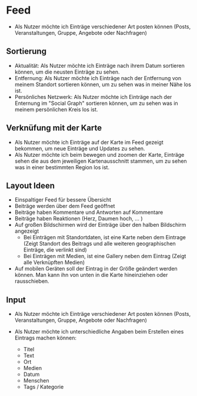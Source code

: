 # Feed

* Als Nutzer möchte ich Einträge verschiedener Art posten können (Posts, Veranstaltungen, Gruppe, Angebote oder Nachfragen)

## Sortierung

* Aktualität: Als Nutzer möchte ich Einträge nach ihrem Datum sortieren können, um die neusten Einträge zu sehen.
* Entfernung: Als Nutzer möchte ich Einträge nach der Entfernung von meinem Standort sortieren können, um zu sehen was in meiner Nähe los ist.
* Persönliches Netzwerk: Als Nutzer möchte ich Einträge nach der Enternung im "Social Graph" sortieren können, um zu sehen was in meinem persönlichen Kreis los ist. 

## Verknüfung mit der Karte

* Als Nutzer möchte ich Einträge auf der Karte im Feed gezeigt bekommen, um neue Einträge und Updates zu sehen.
* Als Nutzer möchte ich beim bewegen und zoomen der Karte, Einträge sehen die aus dem jeweiligen Kartenausschnitt stammen, um zu sehen was in einer bestimmten Region los ist.

## Layout Ideen

* Einspaltiger Feed für bessere Übersicht
* Beiträge werden über dem Feed geöffnet
* Beiträge haben Kommentare und Antworten auf Kommentare
* Beiträge haben Reaktionen (Herz, Daumen hoch, ... )
* Auf großen Bildschirmen wird der Einträge über den halben Bildschirm angezeigt
    * Bei Einträgen mit Standortdaten, ist eine Karte neben dem Eintrage (Zeigt Standort des Beitrags und alle weiteren geographischen Einträge, die verlinkt sind)
    * Bei Einträgen mit Medien, ist eine Gallery neben dem Eintrag (Zeigt alle Verknüpften Medien)
* Auf mobilen Geräten soll der Eintrag in der Größe geändert werden können. Man kann ihn von unten in die Karte hineinziehen oder rausschieben.


## Input

* Als Nutzer möchte ich Einträge verschiedener Art posten können (Posts, Veranstaltungen, Gruppe, Angebote oder Nachfragen)

* Als Nutzer möchte ich unterschiedliche Angaben beim Erstellen eines Eintrags machen können:
   * Titel
   * Text
   * Ort
   * Medien
   * Datum
   * Menschen
   * Tags / Kategorie
